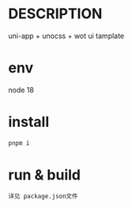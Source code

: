 # DESCRIPTION
uni-app + unocss + wot ui tamplate
# env
node 18
# install
```bash
pnpm i
```
# run & build
```bash
详见 package.json文件
```
